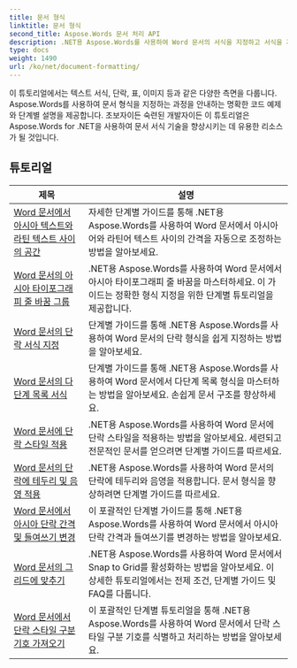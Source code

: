 ```yaml
---
title: 문서 형식
linktitle: 문서 형식
second_title: Aspose.Words 문서 처리 API
description: .NET용 Aspose.Words를 사용하여 Word 문서의 서식을 지정하고 서식을 지정하는 방법을 알아보세요. 튜토리얼에서는 다양한 레이아웃 기술, 스타일 지정, 번호 매기기, 단락 지정, 글꼴 등을 안내합니다.
type: docs
weight: 1490
url: /ko/net/document-formatting/
---
```


이 튜토리얼에서는 텍스트 서식, 단락, 표, 이미지 등과 같은 다양한 측면을 다룹니다. Aspose.Words를 사용하여 문서 형식을 지정하는 과정을 안내하는 명확한 코드 예제와 단계별 설명을 제공합니다. 초보자이든 숙련된 개발자이든 이 튜토리얼은 Aspose.Words for .NET을 사용하여 문서 서식 기술을 향상시키는 데 유용한 리소스가 될 것입니다.

 ## 튜토리얼
| 제목 | 설명 |
| --- | --- |
| [Word 문서에서 아시아 텍스트와 라틴 텍스트 사이의 공간](./space-between-asian-and-latin-text/) | 자세한 단계별 가이드를 통해 .NET용 Aspose.Words를 사용하여 Word 문서에서 아시아어와 라틴어 텍스트 사이의 간격을 자동으로 조정하는 방법을 알아보세요. |
| [Word 문서의 아시아 타이포그래피 줄 바꿈 그룹](./asian-typography-line-break-group/) | .NET용 Aspose.Words를 사용하여 Word 문서에서 아시아 타이포그래피 줄 바꿈을 마스터하세요. 이 가이드는 정확한 형식 지정을 위한 단계별 튜토리얼을 제공합니다. |
| [Word 문서의 단락 서식 지정](./paragraph-formatting/) | 단계별 가이드를 통해 .NET용 Aspose.Words를 사용하여 Word 문서의 단락 형식을 쉽게 지정하는 방법을 알아보세요. |
| [Word 문서의 다단계 목록 서식](./multilevel-list-formatting/) | 단계별 가이드를 통해 .NET용 Aspose.Words를 사용하여 Word 문서에서 다단계 목록 형식을 마스터하는 방법을 알아보세요. 손쉽게 문서 구조를 향상하세요. |
| [Word 문서에 단락 스타일 적용](./apply-paragraph-style/) | .NET용 Aspose.Words를 사용하여 Word 문서에 단락 스타일을 적용하는 방법을 알아보세요. 세련되고 전문적인 문서를 얻으려면 단계별 가이드를 따르세요. |
| [Word 문서의 단락에 테두리 및 음영 적용](./apply-borders-and-shading-to-paragraph/) | .NET용 Aspose.Words를 사용하여 Word 문서의 단락에 테두리와 음영을 적용합니다. 문서 형식을 향상하려면 단계별 가이드를 따르세요. |
| [Word 문서에서 아시아 단락 간격 및 들여쓰기 변경](./change-asian-paragraph-spacing-and-indents/) | 이 포괄적인 단계별 가이드를 통해 .NET용 Aspose.Words를 사용하여 Word 문서에서 아시아 단락 간격과 들여쓰기를 변경하는 방법을 알아보세요. |
| [Word 문서의 그리드에 맞추기](./snap-to-grid/) | .NET용 Aspose.Words를 사용하여 Word 문서에서 Snap to Grid를 활성화하는 방법을 알아보세요. 이 상세한 튜토리얼에서는 전제 조건, 단계별 가이드 및 FAQ를 다룹니다. |
| [Word 문서에서 단락 스타일 구분 기호 가져오기](./get-paragraph-style-separator/) | 이 포괄적인 단계별 튜토리얼을 통해 .NET용 Aspose.Words를 사용하여 Word 문서에서 단락 스타일 구분 기호를 식별하고 처리하는 방법을 알아보세요. |